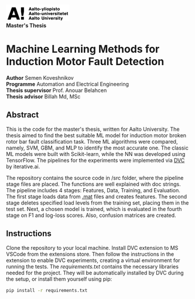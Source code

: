 ![](/Logo.png)<br>
**Master's Thesis**<br>

# Machine Learning Methods for Induction Motor Fault Detection

**Author** Semen Koveshnikov<br>
**Programme** Automation and Electrical Engineering<br>
**Thesis supervisor** Prof. Anouar Belahcen<br>
**Thesis advisor** Billah Md, MSc

## Abstract

This is the code for the master's thesis, written for Aalto University. The thesis aimed to find the best suitable ML model for induction motor broken rotor bar fault classification task. Three ML algorithms were compared, namely, SVM, GBM, and MLP to identify the most accurate one. The classic ML models were built with Scikit-learn, while the NN was developed using TensorFlow. The pipelines for the experiments were implemented via [DVC](https://dvc.org/) by iterative.ai.

The repository contains the source code in /src folder, where the pipeline stage files are placed. The functions are well explained with doc strings. The pipeline includes 4 stages: Features, Data, Training, and Evaluation. The first stage loads data from [.mat](https://ieee-dataport.org/open-access/experimental-database-detecting-and-diagnosing-rotor-broken-bar-three-phase-induction) files and creates features. The second stage deletes specified load levels from the training set, placing them in the test set. Next, a chosen model is trained, which is evaluated in the fourth stage on F1 and log-loss scores. Also, confusion matrices are created.

## Instructions

Clone the repository to your local machine. Install DVC extension to MS VSCode from the extensions store. Then follow the instructions in the extension to enable DVC experiments, creating a virtual environment for running the tests. The *requirements.txt* contains the necessary libraries needed for the project. They will be automatically installed by DVC during the setup, or install them yourself using pip:

```cmd
pip install -r requirements.txt
```
